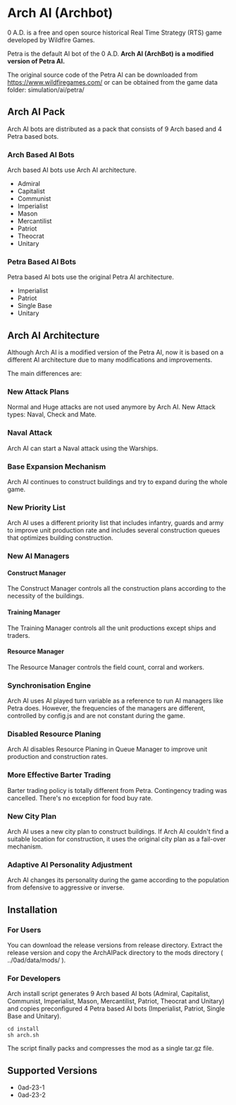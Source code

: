# Arch AI (Archbot)
0 A.D. is a free and open source historical Real Time Strategy (RTS) game developed by Wildfire Games.

Petra is the default AI bot of the 0 A.D. **Arch AI (ArchBot) is a modified version of Petra AI.**

The original source code of the Petra AI can be downloaded from <https://www.wildfiregames.com/>
 or can be obtained from the game data folder: simulation/ai/petra/

## Arch AI Pack
Arch AI bots are distributed as a pack that consists of 9 Arch based and 4 Petra based bots.

### Arch Based AI Bots
Arch based AI bots use Arch AI architecture.
- Admiral
- Capitalist
- Communist
- Imperialist
- Mason
- Mercantilist
- Patriot
- Theocrat
- Unitary
### Petra Based AI Bots
Petra based AI bots use the original Petra AI architecture.
- Imperialist
- Patriot
- Single Base
- Unitary

## Arch AI Architecture
Although Arch AI is a modified version of the Petra AI, now it is based on a different AI architecture due to many modifications and improvements.  

The main differences are:

### New Attack Plans
Normal and Huge attacks are not used anymore by Arch AI. New Attack types: Naval, Check and Mate.

### Naval Attack
Arch AI can start a Naval attack using the Warships.

### Base Expansion Mechanism
Arch AI continues to construct buildings and try to expand during the whole game.

### New Priority List
Arch AI uses a different priority list that includes infantry, guards and army to improve unit production rate and 
includes several construction queues that optimizes building construction. 

### New AI Managers

#### Construct Manager
The Construct Manager controls all the construction plans according to the necessity of the buildings.

#### Training Manager
The Training Manager controls all the unit productions except ships and traders.

#### Resource Manager
The Resource Manager controls the field count, corral and workers.

### Synchronisation Engine
Arch AI uses AI played turn variable as a reference to run AI managers like Petra does. 
However, the frequencies of the managers are different, controlled by config.js and are not constant during the game.

### Disabled Resource Planing
Arch AI disables Resource Planing in Queue Manager to improve unit production and construction rates.

### More Effective Barter Trading
Barter trading policy is totally different from Petra. Contingency trading was cancelled. There's no exception for food buy rate.

### New City Plan
Arch AI uses a new city plan to construct buildings. If Arch AI couldn't find a suitable location for construction, it uses the original city plan as a fail-over mechanism.

### Adaptive AI Personality Adjustment
Arch AI changes its personality during the game according to the population from defensive to aggressive or inverse.

## Installation

### For Users
You can download the release versions from release directory. Extract the release version and copy the ArchAIPack directory to the mods directory ( ../0ad/data/mods/ ).
### For Developers
Arch install script generates 9 Arch based AI bots (Admiral, Capitalist, Communist, Imperialist, Mason, Mercantilist, Patriot, Theocrat and Unitary) and copies preconfigured 4 Petra based AI bots (Imperialist, Patriot, Single Base and Unitary).
~~~~
cd install
sh arch.sh
~~~~
The script finally packs and compresses the mod as a single tar.gz file.
## Supported Versions
- 0ad-23-1
- 0ad-23-2